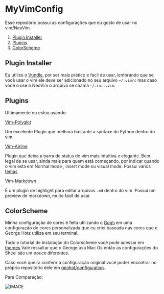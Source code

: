 # MyVimConfig

Esse reposiório possui as configurações que eu gosto de usar no vim/NeoVim.

1. [Plugin Installer](#plugin-installer)
1. [Plugins](#plugins)
1. [ColorScheme](#colorscheme)

## Plugin Installer

Eu utilizo o [Vundle](https://github.com/gmarik/vundle), por ser mais prático e facíl de usar, lembrando que se você usar o vim ele deve ser adicionado no seu arquivo  `~/.vimrc` mas caso você o use o NeoVim o arquivo se chama `~/.init.vim`.

## Plugins

Ultimamente eu estou usando:

[Vim-Polyglot](https://github.com/sheerun/vim-polyglot)

Um excelente Plugin que melhora bastante a syntaxe do Python dentro do vim.

[Vim-Airline](https://github.com/vim-airline/vim-airline)

Plugin que deixa a barra de status do vim mais intuitiva e elegante. Bem legal de se usar, ainda mais para quem está começando, por indicar quando o vim esta em Normal mode , insert mode ou visual mode. Possui varios [temas](https://github.com/vim-airline/vim-airline)

[Vim-Markdown](https://github.com/plasticboy/vim-markdown)

É um plugin de highlight para editar arquivos `.md` dentro do vim.
Possui um preview de markdown, muito facíl de usar.

## ColorScheme

Minha configuração de cores é feita utilizando o [Gogh](https://github.com/Mayccoll/Gogh) em uma configuração de cores personalizada que eu criei baseada nas cores que o George Hotz utiliza em seu terminal.

Todo o tutorial de instalação do Colorscheme você pode acessar em [themes](https://github.com/solenya1/MyVimConfig/tree/master/themes).Vale ressaltar que o George usa Mac Os então as configurações do Sheel são um pouco diferentes.

Caso você queira conferir a configuração original você poder encontrar no próprio repositório dele em [geohot/configuration](https://github.com/geohot/configuration).

Para Comparação: 

![IMAGE]('https://imgur.com/yoI3Rae.png')







